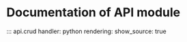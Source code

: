 # Documentation of API module
::: api.crud
    handler: python
    rendering:
      show_source: true